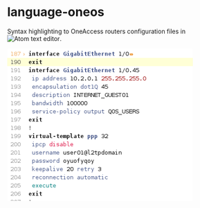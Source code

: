# language-oneos
Syntax highlighting to OneAccess routers configuration files in ![Atom text editor](https://atom.io/).

![Sample screenshot](https://github.com/JF-Dumont/language-oneos/blob/master/impecr.png)
